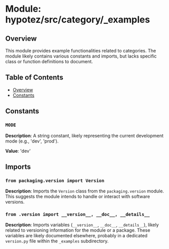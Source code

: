 # Module: hypotez/src/category/_examples

## Overview

This module provides example functionalities related to categories.  The module likely contains various constants and imports, but lacks specific class or function definitions to document.

## Table of Contents

- [Overview](#overview)
- [Constants](#constants)


## Constants

### `MODE`

**Description**: A string constant, likely representing the current development mode (e.g., 'dev', 'prod').

**Value**: 'dev'


## Imports

### `from packaging.version import Version`

**Description**: Imports the `Version` class from the `packaging.version` module.  This suggests the module intends to handle or interact with software versions.


### `from .version import __version__, __doc__, __details__`

**Description**: Imports variables (`__version__`, `__doc__`, `__details__`), likely related to versioning information for the module or a package.  These variables are likely documented elsewhere, probably in a dedicated `version.py` file within the `_examples` subdirectory.